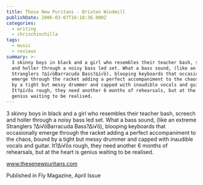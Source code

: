 ```yaml
---
title: These New Puritans - Brixton Windmill
publishDate: 2006-03-07T16:10:36.000Z
categories:
  - writing
  - chrischinchilla
tags:
  - music
  - reviews
summary: >-
  3 skinny boys in black and a girl who resembles their teacher bash, screech
  and holler through a noisy bass led set. What a bass sound, (like an extreme
  Stranglers ?∆í√öBarracuda Bass?∆í√ô), blooping keyboards that occasionally
  emerge through the racket adding a perfect accompaniment to the chaos, bound
  by a tight but messy drummer and capped with inaudible vocals and guitar.
  It?∆í√ôs rough, they need another 6 months of rehearsals, but at the heart is
  genius waiting to be realised.
---
```


3 skinny boys in black and a girl who resembles their teacher bash, screech and holler through a noisy bass led set. What a bass sound, (like an extreme Stranglers ?∆í√öBarracuda Bass?∆í√ô), blooping keyboards that occasionally emerge through the racket adding a perfect accompaniment to the chaos, bound by a tight but messy drummer and capped with inaudible vocals and guitar. It?∆í√ôs rough, they need another 6 months of rehearsals, but at the heart is genius waiting to be realised.

<a href='https://www.thesenewpuritans.com/' target='_blank'>www.thesenewpuritans.com</a>

Published in Fly Magazine, April Issue

